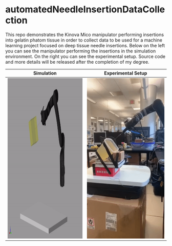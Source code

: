 # automatedNeedleInsertionDataCollection
This repo demonstrates the Kinova Mico manipulator performing insertions into gelatin phatom tissue in order to collect data to be used for a machine learning project focused on deep tissue needle insertions. Below on the left you can see the manipulator performing the insertions in the simulation environment. On the right you can see the experimental setup. Source code and more details will be released after the completion of my degree. 





|                            Simulation                                |                            Experimental Setup                                |
|:------------------------------------------------------------------------------:|:-------------------------------------------------------------------------------:|
|<img src="animations/simulationDemo.gif" width="400" height="500">| <img src="animations/experimentalSetupDemo.gif" width="400" height="500">|
